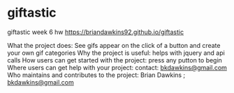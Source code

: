 # giftastic
giftastic week 6 hw
https://briandawkins92.github.io/giftastic

What the project does: See gifs appear on the click of a button and create your own gif categories
Why the project is useful: helps with jquery and api calls
How users can get started with the project: press any putton to begin
Where users can get help with your project: contact: bkdawkins@gmail.com
Who maintains and contributes to the project: Brian Dawkins ; bkdawkins@gmail.com
